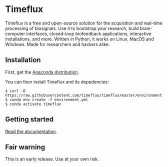 # Timeflux

Timeflux is a free and open-source solution for the acquisition and real-time processing of biosignals.
Use it to bootstrap your research, build brain-computer interfaces, closed-loop biofeedback applications, interactive installations, and more. Written in Python, it works on Linux, MacOS and Windows. Made for researchers and hackers alike.

## Installation

First, get the [Anaconda distribution](https://www.anaconda.com/download/).

You can then install Timeflux and its depedencies:

```
$ curl -O https://raw.githubusercontent.com/timeflux/timeflux/master/environment.yml
$ conda env create -f environment.yml
$ conda activate timeflux
```

## Getting started

[Read the documentation](https://doc.timeflux.io).

## Fair warning

This is an early release. Use at your own risk.

